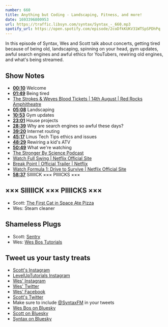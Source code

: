 ```yaml
---
number: 660
title: Anything but Coding - Landscaping, Fitness, and more!
date: 1693396800953
url: https://traffic.libsyn.com/syntax/Syntax_-_660.mp3
spotify_url: https://open.spotify.com/episode/2coDfkKUKV31WTSpSPDhPq
---
```


In this episode of Syntax, Wes and Scott talk about concerts, getting tired because of being old, landscaping, spinning on your head, gym updates, awful search engines and awful ethics for YouTubers, rewiring old engines, and what's being streamed.

## Show Notes

* **[00:10](#t=00:10)** Welcome
* **[01:49](#t=01:49)** Being tired
* [The Strokes & Weyes Blood Tickets | 14th August | Red Rocks Amphitheatre](https://www.theredrocksamphitheater.com/events/the-strokes-weyes-blood/)
* **[05:08](#t=05:08)** Landscaping
* **[10:53](#t=10:53)** Gym updates
* **[23:01](#t=23:01)** House projects
* **[28:39](#t=28:39)** Why are search engines so awful these days?
* **[39:20](#t=39:20)** Internet routing
* **[45:17](#t=45:17)** Linus Tech Tips ethics and issues
* **[48:29](#t=48:29)** Rewiring a kid's ATV
* **[50:49](#t=50:49)** What we're watching
* [The Stronger By Science Podcast](https://sbspod.com/)
* [Watch Full Swing | Netflix Official Site](https://www.netflix.com/ca/title/81483353)
* [Break Point | Official Trailer | Netflix](https://www.youtube.com/watch?v=sWBqn8fdhWs)
* [Watch Formula 1: Drive to Survive | Netflix Official Site](https://www.netflix.com/ca/title/80204890)
* **[58:37](#t=58:37)** SIIIIICK ××× PIIIICKS ×××

## ××× SIIIIICK ××× PIIIICKS ×××

* Scott: [The First Cat in Space Ate Pizza](https://amzn.to/3OtmJ5S)
* Wes: Steam cleaner

## Shameless Plugs

* Scott: [Sentry](https://sentry.io)
* Wes: [Wes Bos Tutorials](https://wesbos.com/courses)

## Tweet us your tasty treats

* [Scott's Instagram](https://www.instagram.com/stolinski/)
* [LevelUpTutorials Instagram](https://www.instagram.com/LevelUpTutorials/)
* [Wes' Instagram](https://www.instagram.com/wesbos/)
* [Wes' Twitter](https://twitter.com/wesbos)
* [Wes' Facebook](https://www.facebook.com/wesbos.developer)
* [Scott's Twitter](https://twitter.com/stolinski)
* Make sure to include [@SyntaxFM](https://twitter.com/SyntaxFM) in your tweets
* [Wes Bos on Bluesky](https://bsky.app/profile/wesbos.com)
* [Scott on Bluesky](https://bsky.app/profile/tolin.ski)
* [Syntax on Bluesky](https://bsky.app/profile/syntax.fm)
